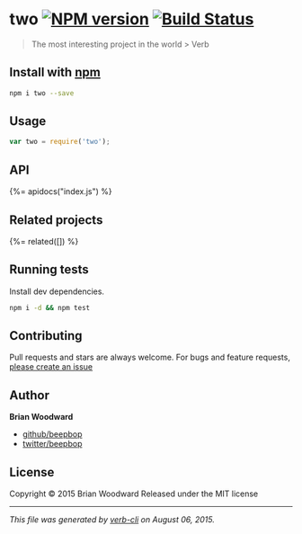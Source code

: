 # two [![NPM version](https://badge.fury.io/js/two.svg)](http://badge.fury.io/js/two)  [![Build Status](https://travis-ci.org/beepbop/two.svg)](https://travis-ci.org/beepbop/two) 

> The most interesting project in the world > Verb

## Install with [npm](npmjs.org)

```bash
npm i two --save
```

## Usage

```js
var two = require('two');
```

## API
<!-- add a path or glob pattern for files with code comments to use for docs  -->
{%= apidocs("index.js") %}

## Related projects
<!-- add an array of related projects, then un-escape the helper -->
{%= related([]) %}  

## Running tests
Install dev dependencies.

```bash
npm i -d && npm test
```


## Contributing
Pull requests and stars are always welcome. For bugs and feature requests, [please create an issue](https://github.com/beepbop/two/issues)


## Author

**Brian Woodward**
 
+ [github/beepbop](https://github.com/beepbop)
+ [twitter/beepbop](http://twitter.com/beepbop) 

## License
Copyright © 2015 Brian Woodward
Released under the MIT license

***

_This file was generated by [verb-cli](https://github.com/assemble/verb-cli) on August 06, 2015._
